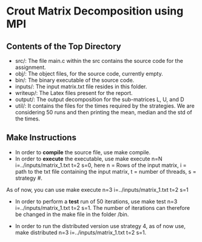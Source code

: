 # Crout Matrix Decomposition using MPI

## Contents of the Top Directory

- src/: The file main.c within the src contains the source code for the assignment.
- obj/: The object files, for the source code, currently empty.
- bin/: The binary executable of the source code.
- inputs/: The input matrix.txt file resides in this folder.
- writeup/: The Latex files present for the report.
- output/: The output decomposition for the sub-matrices L, U, and D
- util/: It contains the files for the times required by the strategies. We are considering 50 runs and then printing the mean, median and the std of the times.

## Make Instructions

- In order to **compile** the source file, use make compile.
- In order to **execute** the executable, use make execute n=N i=../inputs/matrix_1.txt t=2 s=0, here n = Rows of the input matrix, i = path to the txt file containing the input matrix, t = number of threads, s = strategy #. 

As of now, you can use make execute n=3 i=../inputs/matrix_1.txt t=2 s=1

- In order to perform a **test** run of 50 iterations, use make test n=3 i=../inputs/matrix_1.txt t=2 s=1. The number of iterations can therefore be changed in the make file in the folder /bin.

- In order to run the distributed version use strategy 4, as of now use, make distributed n=3 i=../inputs/matrix_1.txt t=2 s=1.



